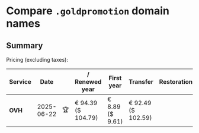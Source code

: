 # Compare `.goldpromotion` domain names

## Summary

Pricing (excluding taxes):

| Service | Date |  | / Renewed year | First year | Transfer | Restoration |
|--|--|--|--|--|--|--|
| **OVH** | 2025-06-22 | 🏆 | € 94.39<br>($ 104.79) | € 8.89<br>($ 9.61) | € 92.49<br>($ 102.59) |  |
